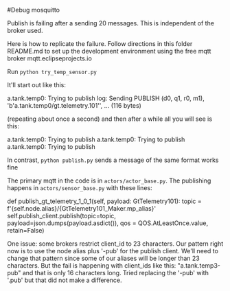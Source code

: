 #Debug mosquitto

Publish is failing after a sending 20 messages. This is independent of the broker used.

Here is how to replicate the failure.
Follow directions in this folder README.md to set up the development environment using the free mqtt broker mqtt.eclipseprojects.io

Run  `python try_temp_sensor.py`

It'll start out like this:

a.tank.temp0: Trying to publish
log: Sending PUBLISH (d0, q1, r0, m1), 'b'a.tank.temp0/gt.telemetry.101'', ... (116 bytes)

(repeating about once a second)
and then after a while all you will see is this:

a.tank.temp0: Trying to publish
a.tank.temp0: Trying to publish
a.tank.temp0: Trying to publish


In contrast, `python publish.py` sends a message of the same format works fine


The primary mqtt in the code is in `actors/actor_base.py`. The publishing happens in `actors/sensor_base.py` with these lines:

def publish_gt_telemetry_1_0_1(self, payload: GtTelemetry101):
        topic = f'{self.node.alias}/{GtTelemetry101_Maker.mp_alias}'
        self.publish_client.publish(topic=topic, 
                            payload=json.dumps(payload.asdict()),
                            qos = QOS.AtLeastOnce.value,
                            retain=False)



One issue: some brokers restrict client_id to 23 characters. Our pattern right now is to use the node alias plus '-pub' for the publish client. We'll need to change that pattern since some of our aliases will be longer than 23 characters. But the fail is happening
with client_ids like this: "a.tank.temp3-pub" and that is only 16 characters long. Tried replacing the '-pub' with '.pub' but that did
not make a difference.